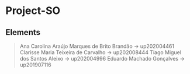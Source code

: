 # Project-SO

## Elements

> Ana Carolina Araújo Marques de Brito Brandão -> up202004461
> Clarisse Maria Teixeira de Carvalho -> up202008444
> Tiago Miguel dos Santos Aleixo -> up202004996
> Eduardo Machado Gonçalves -> up201907116  


